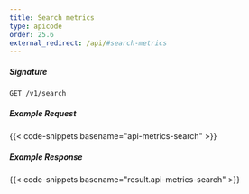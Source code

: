 ```yaml
---
title: Search metrics
type: apicode
order: 25.6
external_redirect: /api/#search-metrics
---
```


##### Signature
`GET /v1/search`
##### Example Request
{{< code-snippets basename="api-metrics-search" >}}
##### Example Response
{{< code-snippets basename="result.api-metrics-search" >}}
